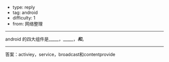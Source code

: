 - type: reply
- tag: android
- difficulty:  1
- from: 网络整理

--------

android 的四大组件是_____，_____，_____和_____。

---------

答案：activiey，service，broadcast和contentprovide

